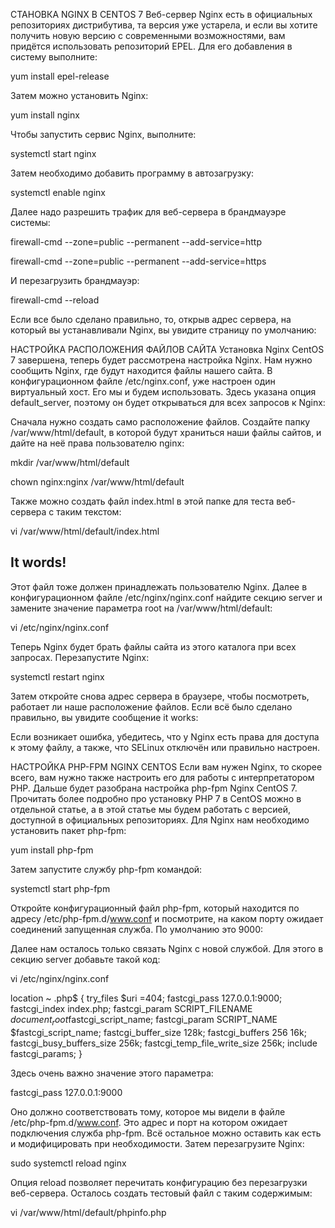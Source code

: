 СТАНОВКА NGINX В CENTOS 7
Веб-сервер Nginx есть в официальных репозиториях дистрибутива, та версия уже устарела, и если вы хотите получить новую версию с современными возможностями, вам придётся использовать репозиторий EPEL. Для его добавления в систему выполните:

yum install epel-release



Затем можно установить Nginx:

yum install nginx

Чтобы запустить сервис Nginx, выполните:

systemctl start nginx

Затем необходимо добавить программу в автозагрузку:

systemctl enable nginx



Далее надо разрешить трафик для веб-сервера в брандмауэре системы:

firewall-cmd --zone=public --permanent --add-service=http

firewall-cmd --zone=public --permanent --add-service=https

И перезагрузить брандмауэр:

firewall-cmd --reload

Если все было сделано правильно, то, открыв адрес сервера, на который вы устанавливали Nginx, вы увидите страницу по умолчанию:



НАСТРОЙКА РАСПОЛОЖЕНИЯ ФАЙЛОВ САЙТА
Установка Nginx CentOS 7 завершена, теперь будет рассмотрена настройка Nginx. Нам нужно сообщить Nginx, где будут находится файлы нашего сайта. В конфигурационном файле /etc/nginx.conf, уже настроен один виртуальный хост. Его мы и будем использовать. Здесь указана опция default_server, поэтому он будет открываться для всех запросов к Nginx:



Сначала нужно создать само расположение файлов. Создайте папку /var/www/html/default, в которой будут храниться наши файлы сайтов, и дайте на неё права пользователю nginx:


 
mkdir /var/www/html/default

chown nginx:nginx /var/www/html/default

Также можно создать файл index.html в этой папке для теста веб-сервера с таким текстом:

vi /var/www/html/default/index.html

<h2>It words!</h2>

Этот файл тоже должен принадлежать пользователю Nginx. Далее в конфигурационном файле /etc/nginx/nginx.conf найдите секцию server и замените значение параметра root на /var/www/html/default:

vi /etc/nginx/nginx.conf



Теперь Nginx будет брать файлы сайта из этого каталога при всех запросах. Перезапустите Nginx:

systemctl restart nginx

Затем откройте снова адрес сервера в браузере, чтобы посмотреть, работает ли наше расположение файлов. Если всё было сделано правильно, вы увидите сообщение it works:



Если возникает ошибка, убедитесь, что у Nginx есть права для доступа к этому файлу, а также, что SELinux отключён или правильно настроен.

НАСТРОЙКА PHP-FPM NGINX CENTOS
Если вам нужен Nginx, то скорее всего, вам нужно также настроить его для работы с интерпретатором PHP. Дальше будет разобрана настройка php-fpm Nginx CentOS 7. Прочитать более подробно про установку PHP 7 в CentOS можно в отдельной статье, а в этой статье мы будем работать с версией, доступной в официальных репозиториях. Для Nginx нам необходимо установить пакет php-fpm:

yum install php-fpm

Затем запустите службу php-fpm командой:

systemctl start php-fpm

Откройте конфигурационный файл php-fpm, который находится по адресу /etc/php-fpm.d/www.conf и посмотрите, на каком порту ожидает соединений запущенная служба. По умолчанию это 9000:



Далее нам осталось только связать Nginx с новой службой. Для этого в секцию server добавьте такой код:

vi /etc/nginx/nginx.conf

location ~ \.php$ {
try_files $uri =404;
fastcgi_pass 127.0.0.1:9000;
fastcgi_index index.php;
fastcgi_param SCRIPT_FILENAME $document_root$fastcgi_script_name;
fastcgi_param SCRIPT_NAME $fastcgi_script_name;
fastcgi_buffer_size 128k;
fastcgi_buffers 256 16k;
fastcgi_busy_buffers_size 256k;
fastcgi_temp_file_write_size 256k;
include fastcgi_params;
}



Здесь очень важно значение этого параметра:

fastcgi_pass 127.0.0.1:9000

Оно должно соответствовать тому, которое мы видели в файле /etc/php-fpm.d/www.conf. Это адрес и порт на котором ожидает подключения служба php-fpm. Всё остальное можно оставить как есть и модифицировать при необходимости. Затем перезагрузите Nginx:

sudo systemctl reload nginx

Опция reload позволяет перечитать конфигурацию без перезагрузки веб-сервера. Осталось создать тестовый файл с таким содержимым:

vi /var/www/html/default/phpinfo.php

<?php phpinfo ?>
